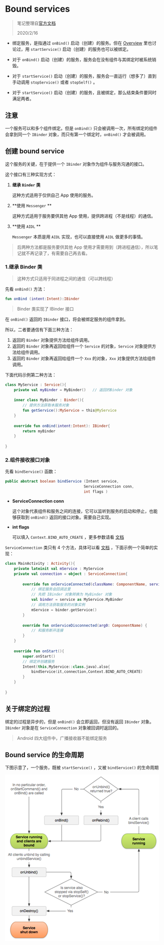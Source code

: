 # Bound services

> 笔记整理自[官方文档](https://developer.android.com/guide/components/bound-services#Lifecycle)
>
> 2020/2/16

* 绑定服务，是指通过 `onBind()` 启动（创建）的服务。但在 [Overview](Overview.md) 里也讨论过，用 `startService()` 启动（创建）的服务也可以被绑定。

* 对于 `onBind()` 启动（创建）的服务，服务会在没有组件与其绑定时被系统销毁。

* 对于 `startService()` 启动（创建）的服务，服务会一直运行（想多了）直到手动调用 `stopService()` 或者 `stopSelf()` 。

* 对于 `startService()` 启动（创建）的服务，且被绑定，那么结束条件要同时满足两者。



## 注意

一个服务可以和多个组件绑定。但是 `onBind()` 只会被调用一次，所有绑定的组件会拿到同一个 `IBinder` 对象，而只有第一个绑定时，`onBind()` 才会被调用。



## 创建 bound service

这个服务的关键，在于提供一个 `IBinder` 对象作为组件与服务沟通的接口。

这个接口有三种实现方式：

1. **继承 `Binder` 类**

    这种方式适用于仅供自己 App 使用的服务。

2. **使用 `Messenger` **

    这种方式适用于服务要供其他 App 使用，提供跨进程（不是线程）的通信。

3. **使用 `AIDL` **

    `Messenger` 本质是用 `AIDL` 实现，也可以直接使用 `AIDL` 做更多的事情。

> 后两种方法都是服务要供其他 App 使用才需要用到（跨进程通信），所以笔记就不再记录了，有需要自己再去看。



### 1.继承 Binder 类

> 这种方式只适用于同进程之间的通信（可以跨线程）

先看 `onBind()` 方法：

```kotlin
fun onBind (intent:Intent):IBinder
```

> Binder 类实现了 IBinder 接口

在 `onBind()` 返回的 `IBinder` 接口，将会被绑定服务的组件拿到。

所以，二者要通信有下面三种方法：

1. 返回的 `Binder` 对象提供方法给组件调用。
2. 返回的 `Binder` 对象再返回给组件一个 `Service` 的对象，`Service` 对象提供方法给组件调用。
3. 返回的 `Binder` 对象再返回给组件一个 `Xxx` 的对象，`Xxx` 对象提供方法给组件调用。

下面代码示例第二种方法：

```kotlin
class MyService : Service(){
    private val myBinder = MyBinder()	// 返回的Binder 对象
    
    inner class MyBinder : Binder(){
        // 提供方法获取本服务对象
        fun getService():MyService = this@MyService
    }
    
    override fun onBind(intent:Intent): IBinder{
        return myBinder
    }
    
}
```



### 2.组件接收接口对象

先看 `bindService()` 函数：

```java
public abstract boolean bindService (Intent service,
                                    ServiceConnection conn,
                                    int flags )
```

* **ServiceConnection conn**

    这个对象代表组件和服务之间的连接，它可以监听到服务的启动和停止，也能够获取到 `onBind()` 返回的接口对象。需要自己实现。

* **int flags**

    可以填入 `Context.BIND_AUTO_CREATE` ，更多参数请看 [文档](https://developer.android.com/reference/android/content/Context.html#bindService(android.content.Intent,%20android.content.ServiceConnection,%20int)) 

`ServiceConnection` 类只有 4 个方法，具体可以看 [文档](https://developer.android.com/reference/android/content/ServiceConnection.html) ，下面示例一个简单的实现：

```kotlin 
class MainActivity : Activity(){
    private lateinit val mService : MyService
    private val connection = object : ServiceConnection{
        
        override fun onServiceConnected(className: ComponentName, service: IBinder) {
            // 绑定服务会回调这里
            // 先把 IBinder 对象转换为 MyBinder 对象
            val binder = service as MyService.MyBinder
            // 调用方法获取服务的对象实例
            mService = binder.getService()
        }

        override fun onServiceDisconnected(arg0: ComponentName) {
            // 和服务断开连接
        }
    }
    
    override fun onStart(){
        super.onStart()
        // 绑定并创建服务
        Intent(this,MyService::class.java).also{
            bindService(it,connection,Context.BIND_AUTO_CREATE)
        }
    }
    
}
```



## 关于绑定的过程

绑定的过程是异步的，但是 `onBind()` 会立即返回，但没有返回 `IBinder` 对象。`IBinder` 对象是在 `ServiceConnection` 对象被回调时返回的。

> Android 四大组件中，广播接收器不能绑定服务





## Bound service 的生命周期

下图示意了，一个服务，既被 `startService()` ，又被 `bindService()` 的生命周期

![img](https://github.com/hahaha28/photos/raw/master/notebooks/Android/service_binding_tree_lifecycle.png)
